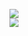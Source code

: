 [![](https://img.shields.io/badge/Made%20With-Github%20Spray-lightgrey.svg?style=for-the-badge&logo=github)](https://github.com/Annihil/github-spray#22681)  
[![](https://i.imgur.com/2DrTn0Z.gif)](https://github.com/Annihil/github-spray)